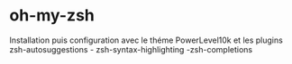 # oh-my-zsh
Installation puis configuration avec le théme PowerLevel10k et les plugins zsh-autosuggestions - zsh-syntax-highlighting -zsh-completions
